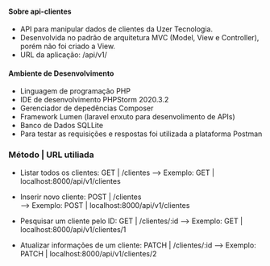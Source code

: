 #### Sobre api-clientes

- API para manipular dados de clientes da Uzer Tecnologia.
- Desenvolvida no padrão de arquitetura MVC (Model, View e Controller), porém não foi criado a View.
- URL da aplicação: /api/v1/

#### Ambiente de Desenvolvimento

- Linguagem de programação PHP
- IDE de desenvolvimento PHPStorm 2020.3.2
- Gerenciador de depedências Composer
- Framework Lumen (laravel enxuto para desenvolimento de APIs)
- Banco de Dados SQLLite
- Para testar as requisições e respostas foi utilizada a plataforma Postman


### Método | URL utiliada

- Listar todos os clientes: GET | /clientes
  --> Exemplo: GET   | localhost:8000/api/v1/clientes

- Inserir novo cliente: POST | /clientes                
  --> Exemplo: POST  | localhost:8000/api/v1/clientes

- Pesquisar um cliente pelo ID: GET | /clientes/:id
  --> Exemplo: GET   | localhost:8000/api/v1/clientes/1
  
- Atualizar informações de um cliente:  PATCH | /clientes/:id
  --> Exemplo: PATCH | localhost:8000/api/v1/clientes/2

